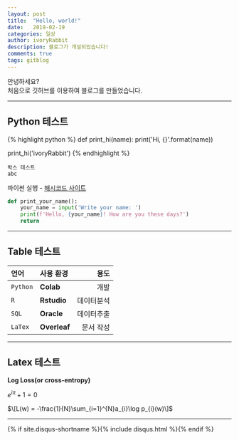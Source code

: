 ```yaml
---
layout: post
title:  "Hello, world!"
date:   2019-02-19
categories: 일상
author: ivoryRabbit
description: 블로그가 개설되었습니다!
comments: true
tags: gitblog
---
```


안녕하세요?  
처음으로 깃허브를 이용하여 블로그를 만들었습니다.

* * *
## Python 테스트

{% highlight python %}
def print_hi(name):
  print('Hi, {}'.format(name))

print_hi('ivoryRabbit')
{% endhighlight %}

~~~
박스 테스트
abc
~~~

파이썬 실행 - [해시코드 사이트][python]

[python]: https://hashcode.co.kr/code_runners/

```python
def print_your_name():
    your_name = input('Write your name: ')
    print(f'Hello, {your_name}! How are you these days?')
    return
```

* * *


## Table 테스트

언어 | 사용 환경 | 용도
:-- | :-- | --:
`Python` | **Colab** | 개발
`R` | **Rstudio** | 데이터분석
`SQL` | **Oracle** | 데이터추출
`LaTex` | **Overleaf** | 문서 작성


* * *
## Latex 테스트

__Log Loss(or cross-entropy)__

$e^{i\pi} + 1 = 0$

$\[L(w) = -\frac{1}{N}\sum_{i=1}^{N}a_{i}\log p_{i}(w)\]$

* * *

{% if site.disqus-shortname %}{% include disqus.html %}{% endif %}
